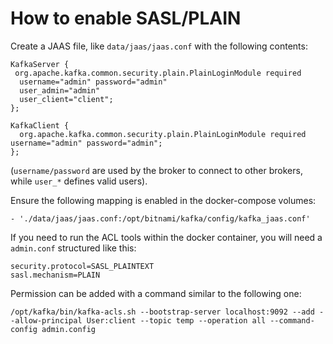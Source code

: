 # How to enable SASL/PLAIN

Create a JAAS file, like `data/jaas/jaas.conf` with the following contents:

```
KafkaServer {
 org.apache.kafka.common.security.plain.PlainLoginModule required
  username="admin" password="admin"
  user_admin="admin"
  user_client="client";
};

KafkaClient {
  org.apache.kafka.common.security.plain.PlainLoginModule required username="admin" password="admin";
};
```

(`username/password` are used by the broker to connect to other brokers, while `user_*` defines valid users).

Ensure the following mapping is enabled in the docker-compose volumes:

```
- './data/jaas/jaas.conf:/opt/bitnami/kafka/config/kafka_jaas.conf'
```

If you need to run the ACL tools within the docker container, you will need a `admin.conf` structured like this:

```
security.protocol=SASL_PLAINTEXT
sasl.mechanism=PLAIN
```

Permission can be added with a command similar to the following one:

```
/opt/kafka/bin/kafka-acls.sh --bootstrap-server localhost:9092 --add --allow-principal User:client --topic temp --operation all --command-config admin.config
```
